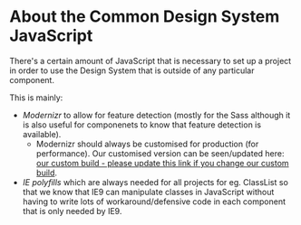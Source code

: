 # About the Common Design System JavaScript

There's a certain amount of JavaScript that is necessary to set up a project in order to use the Design System that is outside of any particular component.

This is mainly:

- *Modernizr* to allow for feature detection (mostly for the Sass although it is also useful for componenets to know that feature detection is available).
    - Modernizr should always be customised for production (for performance). Our customised version can be seen/updated here: [our custom build - please update this link if you change our custom build](https://modernizr.com/download/?applicationcache-audio-backgroundsize-canvas-cookies-cssanimations-flexbox-hashchange-history-indexeddb-inlinesvg-input-inputtypes-localstorage-postmessage-sessionstorage-smil-svg-svgclippaths-touchevents-video-webgl-websockets-websqldatabase-webworkers-addtest-domprefixes-hasevent-prefixed-prefixes-setclasses-shiv-testallprops-testprop-teststyles "our custom build - please update this link if you change our custom build").
- *IE polyfills* which are always needed for all projects for eg. ClassList so that we know that IE9 can manipulate classes in JavaScript without having to write lots of workaround/defensive code in each component that is only needed by IE9.
